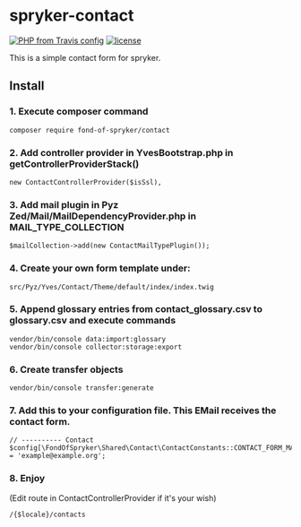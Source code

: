 # spryker-contact
[![PHP from Travis config](https://img.shields.io/travis/php-v/symfony/symfony.svg)](https://php.net/)
[![license](https://img.shields.io/github/license/mashape/apistatus.svg)](https://packagist.org/packages/fond-of-spryker/contact)

This is a simple contact form for spryker.

## Install
### 1. Execute composer command
```
composer require fond-of-spryker/contact
```

### 2. Add controller provider in YvesBootstrap.php in getControllerProviderStack()
```
new ContactControllerProvider($isSsl),
```

### 3. Add mail plugin in Pyz Zed/Mail/MailDependencyProvider.php in MAIL_TYPE_COLLECTION
```
$mailCollection->add(new ContactMailTypePlugin());
```

### 4. Create your own form template under:
```
src/Pyz/Yves/Contact/Theme/default/index/index.twig
```

### 5. Append glossary entries from contact_glossary.csv to glossary.csv and execute commands
```
vendor/bin/console data:import:glossary
vendor/bin/console collector:storage:export
```

### 6. Create transfer objects
```
vendor/bin/console transfer:generate
```

### 7. Add this to your configuration file. This EMail receives the contact form.
```
// ---------- Contact
$config[\FondOfSpryker\Shared\Contact\ContactConstants::CONTACT_FORM_MAIL_RECEIVER] = 'example@example.org';
```

### 8. Enjoy
(Edit route in ContactControllerProvider if it's your wish)
```
/{$locale}/contacts 
```